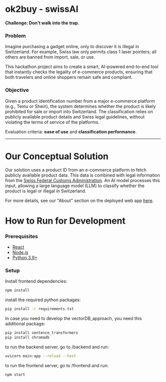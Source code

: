 # ok2buy - swissAI

**Challenge: Don't walk into the trap.**

### Problem

Imagine purchasing a gadget online, only to discover it is illegal in Switzerland. For example, Swiss law only permits class 1 laser pointers; all others are banned from import, sale, or use.

This hackathon project aims to create a smart, AI-powered end-to-end tool that instantly checks the legality of e-commerce products, ensuring that both travelers and online shoppers remain safe and compliant.

### Objective

Given a product identification number from a major e-commerce platform (e.g., Temu or Shein), the system determines whether the product is likely prohibited for sale or import into Switzerland. The classification relies on publicly available product details and Swiss legal guidelines, without violating the terms of service of the platforms.

Evaluation criteria: **ease of use** and **classification performance**.

---

# Our Conceptual Solution

Our solution uses a product ID from an e-commerce platform to fetch publicly available product data. This data is combined with legal information from the [Swiss Federal Customs Administration](https://www.bazg.admin.ch/bazg/en/home.html). An AI model processes this input, allowing a large language model (LLM) to classify whether the product is legal or illegal in Switzerland.

For more details, see our "About" section on the deployed web app [here](https://ok2buy-1.onrender.com/).

# How to Run for Development

### Prerequisites

- [React](https://react.dev/)
- [Node.js](https://nodejs.org/)
- [Python 3.9+](https://www.python.org/)

### Setup

Install frontend dependencies:

```bash
npm install
```

install the required python packages:

```bash
pip install -r requirements.txt
```

In case you need to develop the vectorDB_approach, you need this additional package:

```bash
pip install sentence_transformers
pip install chromadb
```

to run the backend server, go to /backend and run:

```bash
uvicorn main:app --reload --host
```

to run the frontend server, go to /frontend and run:

```bash
npm start
```
